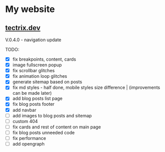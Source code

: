 # My website
## [tectrix.dev](https://tectrix.dev)

V.0.4.0 - navigation update

TODO:
- [x] fix breakpoints, content, cards
- [x] image fullscreen popup
- [x] fix scrollbar glitches
- [x] fix animation loop glitches
- [x] generate sitemap based on posts
- [x] fix md styles - half done, mobile styles size difference | (improvements can be made later)
- [x] add blog posts list page
- [x] fix blog posts footer
- [x] add navbar
- [ ] add images to blog posts and sitemap
- [ ] custom 404
- [ ] fix cards and rest of content on main page
- [ ] fix blog posts unneeded code
- [ ] fix performance
- [ ] add opengraph
